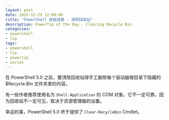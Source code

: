 ```yaml
---
layout: post
date: 2015-12-29 12:00:00
title: "PowerShell 技能连载 - 清除回收站"
description: PowerTip of the Day - Clearing Recycle Bin
categories:
- powershell
- tip
tags:
- powershell
- tip
- powertip
- series
---
```

在 PowerShell 5.0 之前，要清除回收站得手工删除每个驱动器根目录下隐藏的 $Recycle.Bin 文件夹里的内容。

有一些作者推荐使用名为 `Shell.Application` 的 COM 对象。它不一定可靠，因为回收站不一定可见，取决于资源管理器的设置。

幸运的事，PowerShell 5.0 终于提供了 `Clear-RecycleBin` Cmdlet。

<!--本文国际来源：[Clearing Recycle Bin](http://community.idera.com/powershell/powertips/b/tips/posts/clearing-recycle-bin)-->
